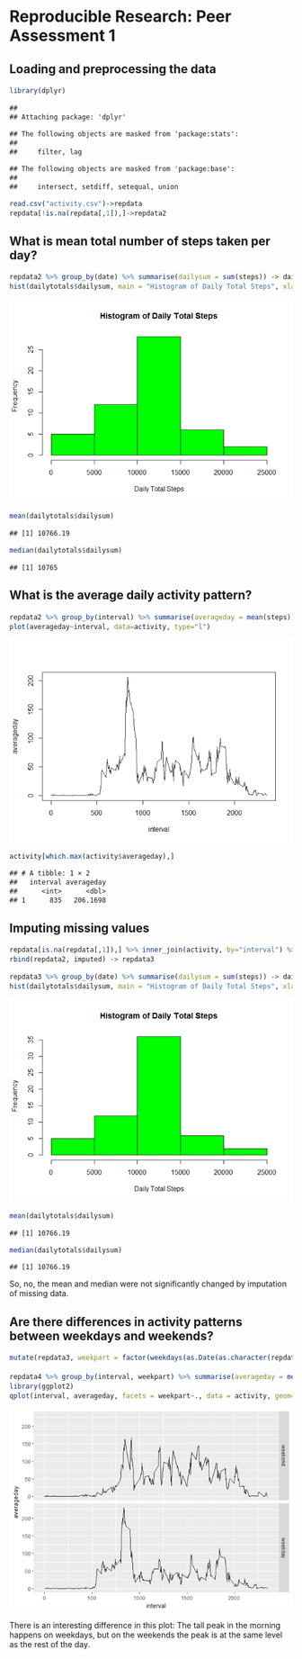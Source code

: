 # Reproducible Research: Peer Assessment 1


## Loading and preprocessing the data

```r
library(dplyr)
```

```
## 
## Attaching package: 'dplyr'
```

```
## The following objects are masked from 'package:stats':
## 
##     filter, lag
```

```
## The following objects are masked from 'package:base':
## 
##     intersect, setdiff, setequal, union
```

```r
read.csv("activity.csv")->repdata
repdata[!is.na(repdata[,1]),]->repdata2
```

## What is mean total number of steps taken per day?

```r
repdata2 %>% group_by(date) %>% summarise(dailysum = sum(steps)) -> dailytotals
hist(dailytotals$dailysum, main = "Histogram of Daily Total Steps", xlab = "Daily Total Steps", col="green")
```

![](PA1_template_files/figure-html/unnamed-chunk-2-1.png)<!-- -->

```r
mean(dailytotals$dailysum)
```

```
## [1] 10766.19
```

```r
median(dailytotals$dailysum)
```

```
## [1] 10765
```

## What is the average daily activity pattern?

```r
repdata2 %>% group_by(interval) %>% summarise(averageday = mean(steps)) -> activity
plot(averageday~interval, data=activity, type="l")
```

![](PA1_template_files/figure-html/unnamed-chunk-3-1.png)<!-- -->

```r
activity[which.max(activity$averageday),]
```

```
## # A tibble: 1 × 2
##   interval averageday
##      <int>      <dbl>
## 1      835   206.1698
```

## Imputing missing values

```r
repdata[is.na(repdata[,1]),] %>% inner_join(activity, by="interval") %>% select(steps = averageday, date, interval) -> imputed
rbind(repdata2, imputed) -> repdata3
```



```r
repdata3 %>% group_by(date) %>% summarise(dailysum = sum(steps)) -> dailytotals
hist(dailytotals$dailysum, main = "Histogram of Daily Total Steps", xlab = "Daily Total Steps", col="green")
```

![](PA1_template_files/figure-html/unnamed-chunk-5-1.png)<!-- -->

```r
mean(dailytotals$dailysum)
```

```
## [1] 10766.19
```

```r
median(dailytotals$dailysum)
```

```
## [1] 10766.19
```
So, no, the mean and median were not significantly changed by imputation of missing data.

## Are there differences in activity patterns between weekdays and weekends?

```r
mutate(repdata3, weekpart = factor(weekdays(as.Date(as.character(repdata3[,2]))) %in% c("Sunday","Saturday"), levels = c(TRUE, FALSE), labels = c("weekend","weekday"))) ->repdata4

repdata4 %>% group_by(interval, weekpart) %>% summarise(averageday = mean(steps)) -> activity
library(ggplot2)
qplot(interval, averageday, facets = weekpart~., data = activity, geom="line")
```

![](PA1_template_files/figure-html/unnamed-chunk-6-1.png)<!-- -->

There is an interesting difference in this plot: The tall peak in the morning happens on weekdays, but on the weekends the peak is at the same level as the rest of the day.
